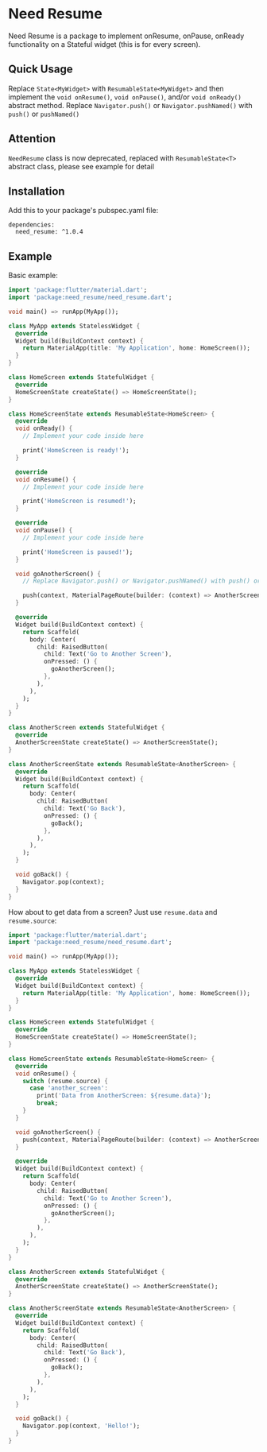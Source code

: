 # Need Resume

Need Resume is a package to implement onResume, onPause, onReady functionality on a Stateful widget (this is for every screen).

## Quick Usage

Replace `State<MyWidget>` with `ResumableState<MyWidget>` and then implement the `void onResume()`, `void onPause()`, and/or `void onReady()` abstract method. Replace `Navigator.push()` or `Navigator.pushNamed()` with `push()` or `pushNamed()`

## Attention

`NeedResume` class is now deprecated, replaced with `ResumableState<T>` abstract class, please see example for detail

## Installation

Add this to your package's pubspec.yaml file:

```
dependencies:
  need_resume: ^1.0.4
```

## Example

Basic example:

```dart
import 'package:flutter/material.dart';
import 'package:need_resume/need_resume.dart';

void main() => runApp(MyApp());

class MyApp extends StatelessWidget {
  @override
  Widget build(BuildContext context) {
    return MaterialApp(title: 'My Application', home: HomeScreen());
  }
}

class HomeScreen extends StatefulWidget {
  @override
  HomeScreenState createState() => HomeScreenState();
}

class HomeScreenState extends ResumableState<HomeScreen> {
  @override
  void onReady() {
    // Implement your code inside here

    print('HomeScreen is ready!');
  }

  @override
  void onResume() {
    // Implement your code inside here

    print('HomeScreen is resumed!');
  }

  @override
  void onPause() {
    // Implement your code inside here

    print('HomeScreen is paused!');
  }

  void goAnotherScreen() {
    // Replace Navigator.push() or Navigator.pushNamed() with push() or pushNamed()

    push(context, MaterialPageRoute(builder: (context) => AnotherScreen()));
  }

  @override
  Widget build(BuildContext context) {
    return Scaffold(
      body: Center(
        child: RaisedButton(
          child: Text('Go to Another Screen'),
          onPressed: () {
            goAnotherScreen();
          },
        ),
      ),
    );
  }
}

class AnotherScreen extends StatefulWidget {
  @override
  AnotherScreenState createState() => AnotherScreenState();
}

class AnotherScreenState extends ResumableState<AnotherScreen> {
  @override
  Widget build(BuildContext context) {
    return Scaffold(
      body: Center(
        child: RaisedButton(
          child: Text('Go Back'),
          onPressed: () {
            goBack();
          },
        ),
      ),
    );
  }

  void goBack() {
    Navigator.pop(context);
  }
}
```

How about to get data from a screen? Just use `resume.data` and `resume.source`:

```dart
import 'package:flutter/material.dart';
import 'package:need_resume/need_resume.dart';

void main() => runApp(MyApp());

class MyApp extends StatelessWidget {
  @override
  Widget build(BuildContext context) {
    return MaterialApp(title: 'My Application', home: HomeScreen());
  }
}

class HomeScreen extends StatefulWidget {
  @override
  HomeScreenState createState() => HomeScreenState();
}

class HomeScreenState extends ResumableState<HomeScreen> {
  @override
  void onResume() {
    switch (resume.source) {
      case 'another_screen':
        print('Data from AnotherScreen: ${resume.data}');
        break;
    }
  }

  void goAnotherScreen() {
    push(context, MaterialPageRoute(builder: (context) => AnotherScreen()), 'another_screen');
  }

  @override
  Widget build(BuildContext context) {
    return Scaffold(
      body: Center(
        child: RaisedButton(
          child: Text('Go to Another Screen'),
          onPressed: () {
            goAnotherScreen();
          },
        ),
      ),
    );
  }
}

class AnotherScreen extends StatefulWidget {
  @override
  AnotherScreenState createState() => AnotherScreenState();
}

class AnotherScreenState extends ResumableState<AnotherScreen> {
  @override
  Widget build(BuildContext context) {
    return Scaffold(
      body: Center(
        child: RaisedButton(
          child: Text('Go Back'),
          onPressed: () {
            goBack();
          },
        ),
      ),
    );
  }

  void goBack() {
    Navigator.pop(context, 'Hello!');
  }
}
```